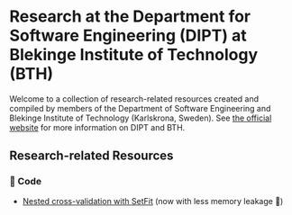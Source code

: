 # Research at the Department for Software Engineering (DIPT) at Blekinge Institute of Technology (BTH) 

Welcome to a collection of research-related resources created and compiled by members of the Department of Software Engineering and Blekinge Institute of Technology (Karlskrona, Sweden). See [the official website](https://www.bth.se/eng/about-bth/departments/softwareengineering/) for more information on DIPT and BTH.

## Research-related Resources

### 💾 Code

- [Nested cross-validation with SetFit](https://github.com/bth-dipt-research/SVAR/tree/main/agreementclassifier) (now with less memory leakage 🥳)
